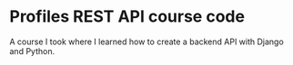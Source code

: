 # Profiles REST API course code

A course I took where I learned how to create a backend API with Django and Python.

